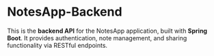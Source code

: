 # NotesApp-Backend
This is the **backend API** for the NotesApp application, built with **Spring Boot**.   It provides authentication, note management, and sharing functionality via RESTful endpoints.
